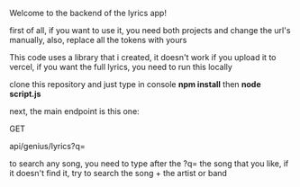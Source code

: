 Welcome to the backend of the lyrics app!

first of all, if you want to use it, you need both projects and change the url's manually, also, replace all the tokens with yours

This code uses a library that i created, it doesn't work if you upload it to vercel, if you want the full lyrics, you need to run this locally

clone this repository and just type in console **npm install** then **node script.js**

next, the main endpoint is this one:

GET

api/genius/lyrics?q=

to search any song, you need to type after the ?q= the song that you like, if it doesn't find it, try to search the song + the artist or band





